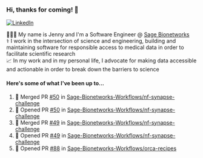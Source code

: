 ### Hi, thanks for coming! 👋
[![LinkedIn](https://img.shields.io/badge/-Jenny_V._Medina-0A66C2?style=flat-square?&logo=LinkedIn&logoColor=white)](https://www.linkedin.com/in/jenny-v-medina-a53a0332/)

👩🏻‍💻 My name is Jenny and I'm a Software Engineer @ [Sage Bionetworks](https://sagebionetworks.org/)\
⚕️ I work in the intersection of science and engineering, building and maintaining software for responsible access to medical data in order to facilitate scientific research\
📈 In my work and in my personal life, I advocate for making data accessible and actionable in order to break down the barriers to science

#### Here's some of what I've been up to...

<!--START_SECTION:activity-->
1. 🎉 Merged PR [#50](https://github.com/Sage-Bionetworks-Workflows/nf-synapse-challenge/pull/50) in [Sage-Bionetworks-Workflows/nf-synapse-challenge](https://github.com/Sage-Bionetworks-Workflows/nf-synapse-challenge)
2. 💪 Opened PR [#50](https://github.com/Sage-Bionetworks-Workflows/nf-synapse-challenge/pull/50) in [Sage-Bionetworks-Workflows/nf-synapse-challenge](https://github.com/Sage-Bionetworks-Workflows/nf-synapse-challenge)
3. 🎉 Merged PR [#49](https://github.com/Sage-Bionetworks-Workflows/nf-synapse-challenge/pull/49) in [Sage-Bionetworks-Workflows/nf-synapse-challenge](https://github.com/Sage-Bionetworks-Workflows/nf-synapse-challenge)
4. 💪 Opened PR [#49](https://github.com/Sage-Bionetworks-Workflows/nf-synapse-challenge/pull/49) in [Sage-Bionetworks-Workflows/nf-synapse-challenge](https://github.com/Sage-Bionetworks-Workflows/nf-synapse-challenge)
5. 💪 Opened PR [#88](https://github.com/Sage-Bionetworks-Workflows/orca-recipes/pull/88) in [Sage-Bionetworks-Workflows/orca-recipes](https://github.com/Sage-Bionetworks-Workflows/orca-recipes)
<!--END_SECTION:activity-->

